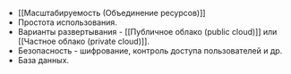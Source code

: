 - [[Масштабируемость (Объединение ресурсов)]]
- Простота использования.
- Варианты развертывания - [[Публичное облако (public cloud)]] или [[Частное облако (private cloud)]].
- Безопасность - шифрование, контроль доступа пользователей и др.
- База данных.